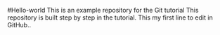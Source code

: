 #Hello-world
This is an example repository for the Git tutorial
This repository is built step by step in the tutorial.
This my first line to edit in GitHub..
